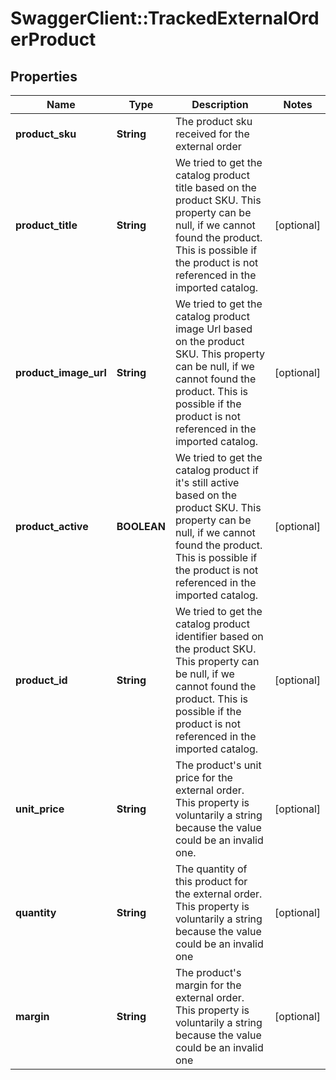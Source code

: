 # SwaggerClient::TrackedExternalOrderProduct

## Properties
Name | Type | Description | Notes
------------ | ------------- | ------------- | -------------
**product_sku** | **String** | The product sku received for the external order | 
**product_title** | **String** | We tried to get the catalog product title based on the product SKU. This property can be null, if we cannot found the product. This is possible if the product is not referenced in the imported catalog. | [optional] 
**product_image_url** | **String** | We tried to get the catalog product image Url based on the product SKU. This property can be null, if we cannot found the product. This is possible if the product is not referenced in the imported catalog. | [optional] 
**product_active** | **BOOLEAN** | We tried to get the catalog product if it&#39;s still active based on the product SKU. This property can be null, if we cannot found the product. This is possible if the product is not referenced in the imported catalog. | [optional] 
**product_id** | **String** | We tried to get the catalog product identifier based on the product SKU. This property can be null, if we cannot found the product. This is possible if the product is not referenced in the imported catalog. | [optional] 
**unit_price** | **String** | The product&#39;s unit price for the external order. This property is voluntarily a string because the value could be an invalid one. | [optional] 
**quantity** | **String** | The quantity of this product for the external order. This property is voluntarily a string because the value could be an invalid one | [optional] 
**margin** | **String** | The product&#39;s margin for the external order. This property is voluntarily a string because the value could be an invalid one | [optional] 


